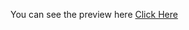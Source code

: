 <p>
  You can see the preview here <a href="https://nizamantigores.github.io/Photography-Web/">Click Here</a>
</p>

